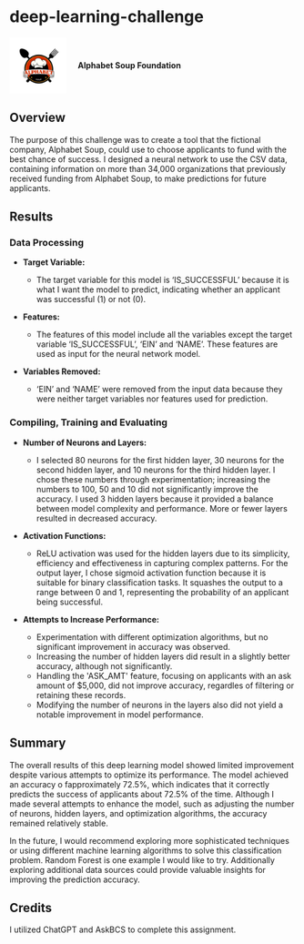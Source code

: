 # deep-learning-challenge
<div style="display: flex; align-items: center;">
  <img src="https://github.com/lorigirton/deep-learning-challenge/blob/main/Red%20Black%20Circle%20Modern%20Kitchen%20Logo.png?raw=true" alt="Alt Text" width="100" height="100" style="margin-right: 20px;">
  <strong style="line-height: 100px; margin: 0; font-weight: bold;">Alphabet Soup Foundation</strong>
</div>

## Overview
The purpose of this challenge was to create a tool that the fictional company, Alphabet Soup, could use to choose applicants to fund with the best chance of success. I designed a neural network to use the CSV data, containing information on more than 34,000 organizations that previously received funding from Alphabet Soup, to make predictions for future applicants.

## Results

### Data Processing

- **Target Variable:**
  - The target variable for this model is ‘IS_SUCCESSFUL’ because it is what I want the model to predict, indicating whether an applicant was successful (1) or not (0).

- **Features:** 
  - The features of this model include all the variables except the target variable ‘IS_SUCCESSFUL’, ‘EIN’ and ‘NAME’. These features are used as input for the neural network model.

- **Variables Removed:** 
  - ‘EIN’ and ‘NAME’ were removed from the input data because they were neither target variables nor features used for prediction.

### Compiling, Training and Evaluating

- **Number of Neurons and Layers:** 
  - I selected 80 neurons for the first hidden layer, 30 neurons for the second hidden layer, and 10 neurons for the third hidden layer. I chose these numbers through experimentation; increasing the numbers to 100, 50 and 10 did not significantly improve the accuracy. I used 3 hidden layers because it provided a balance between model complexity and performance. More or fewer layers resulted in decreased accuracy. 

- **Activation Functions:**
  - ReLU activation was used for the hidden layers due to its simplicity, efficiency and effectiveness in capturing complex patterns. For the output layer, I chose  sigmoid activation function because it is suitable for binary classification tasks. It squashes the output to a range between 0 and 1, representing the probability of an applicant being successful.
 
- **Attempts to Increase Performance:**
  - Experimentation with different optimization algorithms, but no significant improvement in accuracy was observed.
  - Increasing the number of hidden layers did result in a slightly better accuracy, although not significantly.
  - Handling the 'ASK_AMT' feature, focusing on applicants with an ask amount of $5,000, did not improve accuracy, regardles of filtering or retaining these records.
  - Modifying the number of neurons in the layers also did not yield a notable improvement in model performance.
 
## Summary
The overall results of this deep learning model showed limited improvement despite various attempts to optimize its performance. The model achieved an accuracy o fapproximately 72.5%, which indicates that it correctly predicts the success of applicants about 72.5% of the time. Although I made several attempts to enhance the model, such as adjusting the number of neurons, hidden layers, and optimization algorithms, the accuracy remained relatively stable. 

In the future, I would recommend exploring more sophisticated techniques or using different machine learning algorithms to solve this classification problem. Random Forest is one example I would like to try. Additionally exploring additional data sources could provide valuable insights for improving the prediction accuracy.

## Credits
I utilized ChatGPT and AskBCS to complete this assignment.
